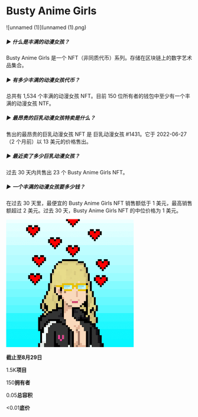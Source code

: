 # Busty Anime Girls




![unnamed (1)](unnamed (1).png)

##### ▶ 什么是丰满的动漫女孩？

Busty Anime Girls 是一个 NFT（非同质代币）系列。存储在区块链上的数字艺术品集合。

##### ▶ 有多少丰满的动漫女孩代币？

总共有 1,534 个丰满的动漫女孩 NFT。目前 150 位所有者的钱包中至少有一个丰满的动漫女孩 NTF。

##### ▶ 最昂贵的巨乳动漫女孩特卖是什么？

售出的最昂贵的巨乳动漫女孩 NFT 是 巨乳动漫女孩 #1431。它于 2022-06-27（2 个月前）以 13 美元的价格售出。

##### ▶ 最近卖了多少巨乳动漫女孩？

过去 30 天内共售出 23 个 Busty Anime Girls NFT。

##### ▶ 一个丰满的动漫女孩要多少钱？

在过去 30 天里，最便宜的 Busty Anime Girls NFT 销售额低于 1 美元，最高销售额超过 2 美元。过去 30 天，Busty Anime Girls NFT 的中位价格为 1 美元。

![unnamed](unnamed.png)

**截止至8月29日**

1.5K**项目**

150**拥有者**

0.05**总容积**

<0.01**底价**
